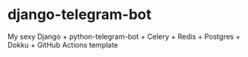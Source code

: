# django-telegram-bot
My sexy Django + python-telegram-bot + Celery + Redis + Postgres + Dokku + GitHub Actions template

